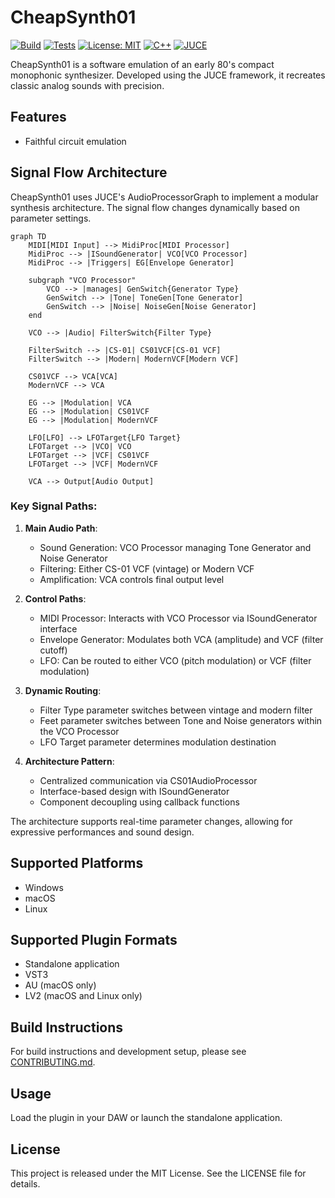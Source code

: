 # CheapSynth01

[![Build](https://github.com/yasuyuki-baba/cheapsynth01/actions/workflows/build.yml/badge.svg)](https://github.com/yasuyuki-baba/cheapsynth01/actions/workflows/build.yml)
[![Tests](https://github.com/yasuyuki-baba/cheapsynth01/actions/workflows/tests.yml/badge.svg)](https://github.com/yasuyuki-baba/cheapsynth01/actions/workflows/tests.yml)
[![License: MIT](https://img.shields.io/badge/License-MIT-yellow.svg)](https://opensource.org/licenses/MIT)
[![C++](https://img.shields.io/badge/C%2B%2B-20-blue.svg)](https://isocpp.org/)
[![JUCE](https://img.shields.io/badge/JUCE-Framework-orange.svg)](https://juce.com/)

CheapSynth01 is a software emulation of an early 80's compact monophonic synthesizer. Developed using the JUCE framework, it recreates classic analog sounds with precision.

## Features

- Faithful circuit emulation

## Signal Flow Architecture

CheapSynth01 uses JUCE's AudioProcessorGraph to implement a modular synthesis architecture. The signal flow changes dynamically based on parameter settings.

```mermaid
graph TD
    MIDI[MIDI Input] --> MidiProc[MIDI Processor]
    MidiProc --> |ISoundGenerator| VCO[VCO Processor]
    MidiProc --> |Triggers| EG[Envelope Generator]
    
    subgraph "VCO Processor"
        VCO --> |manages| GenSwitch{Generator Type}
        GenSwitch --> |Tone| ToneGen[Tone Generator]
        GenSwitch --> |Noise| NoiseGen[Noise Generator]
    end
    
    VCO --> |Audio| FilterSwitch{Filter Type}
    
    FilterSwitch --> |CS-01| CS01VCF[CS-01 VCF]
    FilterSwitch --> |Modern| ModernVCF[Modern VCF]
    
    CS01VCF --> VCA[VCA]
    ModernVCF --> VCA
    
    EG --> |Modulation| VCA
    EG --> |Modulation| CS01VCF
    EG --> |Modulation| ModernVCF
    
    LFO[LFO] --> LFOTarget{LFO Target}
    LFOTarget --> |VCO| VCO
    LFOTarget --> |VCF| CS01VCF
    LFOTarget --> |VCF| ModernVCF
    
    VCA --> Output[Audio Output]
```

### Key Signal Paths:

1. **Main Audio Path**:
   - Sound Generation: VCO Processor managing Tone Generator and Noise Generator
   - Filtering: Either CS-01 VCF (vintage) or Modern VCF
   - Amplification: VCA controls final output level

2. **Control Paths**:
   - MIDI Processor: Interacts with VCO Processor via ISoundGenerator interface
   - Envelope Generator: Modulates both VCA (amplitude) and VCF (filter cutoff)
   - LFO: Can be routed to either VCO (pitch modulation) or VCF (filter modulation)
   
3. **Dynamic Routing**:
   - Filter Type parameter switches between vintage and modern filter
   - Feet parameter switches between Tone and Noise generators within the VCO Processor
   - LFO Target parameter determines modulation destination

4. **Architecture Pattern**:
   - Centralized communication via CS01AudioProcessor
   - Interface-based design with ISoundGenerator
   - Component decoupling using callback functions

The architecture supports real-time parameter changes, allowing for expressive performances and sound design.

## Supported Platforms

- Windows
- macOS
- Linux

## Supported Plugin Formats

- Standalone application
- VST3
- AU (macOS only)
- LV2 (macOS and Linux only)

## Build Instructions

For build instructions and development setup, please see [CONTRIBUTING.md](CONTRIBUTING.md).

## Usage

Load the plugin in your DAW or launch the standalone application.

## License

This project is released under the MIT License. See the LICENSE file for details.
